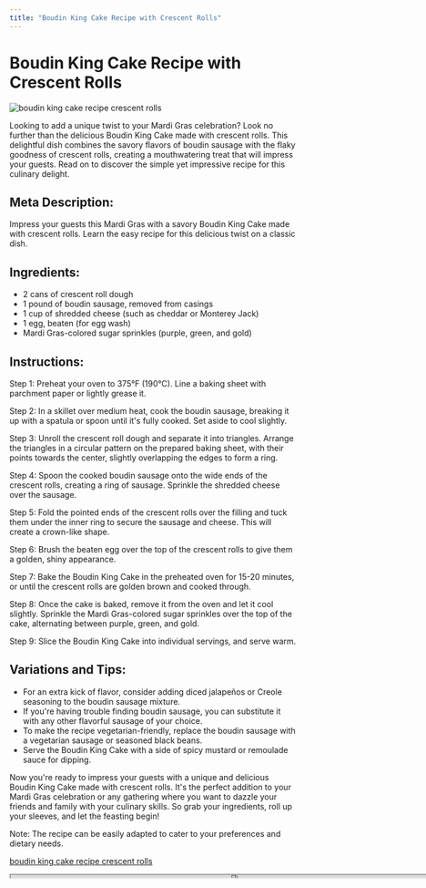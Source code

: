```yaml
---
title: "Boudin King Cake Recipe with Crescent Rolls"
---
```

# Boudin King Cake Recipe with Crescent Rolls


![boudin king cake recipe crescent rolls](https://images.unsplash.com/photo-1514517521153-1be72277b32f?ixid=M3w0ODkxMTF8MHwxfHNlYXJjaHwxfHxib3VkaW4lMjBraW5nJTIwY2FrZSUyMHJlY2lwZSUyMGNyZXNjZW50JTIwcm9sbHN8ZW58MHx8fHwxNjkyODA1NDc1fDA&ixlib=rb-4.0.3&w=512&fit=max)

Looking to add a unique twist to your Mardi Gras celebration? Look no further than the delicious Boudin King Cake made with crescent rolls. This delightful dish combines the savory flavors of boudin sausage with the flaky goodness of crescent rolls, creating a mouthwatering treat that will impress your guests. Read on to discover the simple yet impressive recipe for this culinary delight.

## Meta Description:
Impress your guests this Mardi Gras with a savory Boudin King Cake made with crescent rolls. Learn the easy recipe for this delicious twist on a classic dish.

## Ingredients:
- 2 cans of crescent roll dough
- 1 pound of boudin sausage, removed from casings
- 1 cup of shredded cheese (such as cheddar or Monterey Jack)
- 1 egg, beaten (for egg wash)
- Mardi Gras-colored sugar sprinkles (purple, green, and gold)

## Instructions:

Step 1: Preheat your oven to 375°F (190°C). Line a baking sheet with parchment paper or lightly grease it.

Step 2: In a skillet over medium heat, cook the boudin sausage, breaking it up with a spatula or spoon until it's fully cooked. Set aside to cool slightly.

Step 3: Unroll the crescent roll dough and separate it into triangles. Arrange the triangles in a circular pattern on the prepared baking sheet, with their points towards the center, slightly overlapping the edges to form a ring.

Step 4: Spoon the cooked boudin sausage onto the wide ends of the crescent rolls, creating a ring of sausage. Sprinkle the shredded cheese over the sausage.

Step 5: Fold the pointed ends of the crescent rolls over the filling and tuck them under the inner ring to secure the sausage and cheese. This will create a crown-like shape.

Step 6: Brush the beaten egg over the top of the crescent rolls to give them a golden, shiny appearance.

Step 7: Bake the Boudin King Cake in the preheated oven for 15-20 minutes, or until the crescent rolls are golden brown and cooked through.

Step 8: Once the cake is baked, remove it from the oven and let it cool slightly. Sprinkle the Mardi Gras-colored sugar sprinkles over the top of the cake, alternating between purple, green, and gold.

Step 9: Slice the Boudin King Cake into individual servings, and serve warm.

## Variations and Tips:

- For an extra kick of flavor, consider adding diced jalapeños or Creole seasoning to the boudin sausage mixture.
- If you're having trouble finding boudin sausage, you can substitute it with any other flavorful sausage of your choice.
- To make the recipe vegetarian-friendly, replace the boudin sausage with a vegetarian sausage or seasoned black beans.
- Serve the Boudin King Cake with a side of spicy mustard or remoulade sauce for dipping.

Now you're ready to impress your guests with a unique and delicious Boudin King Cake made with crescent rolls. It's the perfect addition to your Mardi Gras celebration or any gathering where you want to dazzle your friends and family with your culinary skills. So grab your ingredients, roll up your sleeves, and let the feasting begin!

Note: The recipe can be easily adapted to cater to your preferences and dietary needs.

[boudin king cake recipe crescent rolls](https://foxheightspubandgrill.com/post/boudin-king-cake-recipe-crescent-rolls)

<iframe src='https://foxheightspubandgrill.com/post/boudin-king-cake-recipe-crescent-rolls' width='800' height='5'></iframe>